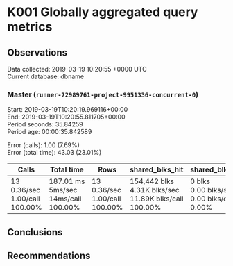 # K001 Globally aggregated query metrics

## Observations ##
Data collected: 2019-03-19 10:20:55 +0000 UTC  
Current database: dbname  



### Master (`runner-72989761-project-9951336-concurrent-0`) ###
Start: 2019-03-19T10:20:19.969116+00:00  
End: 2019-03-19T10:20:55.811705+00:00  
Period seconds: 35.84259  
Period age: 00:00:35.842589  

Error (calls): 1.00 (7.69%)  
Error (total time): 43.03 (23.01%)

Calls | Total&nbsp;time | Rows | shared_blks_hit | shared_blks_read | shared_blks_dirtied | shared_blks_written | blk_read_time | blk_write_time | kcache_reads | kcache_writes | kcache_user_time_ms | kcache_system_time 
-------|------------|------|-----------------|------------------|---------------------|---------------------|---------------|----------------|--------------|---------------|---------------------|--------------------
13<br/>0.36/sec<br/>1.00/call<br/>100.00% |187.01&nbsp;ms<br/>5ms/sec<br/>14ms/call<br/>100.00% |13<br/>0.36/sec<br/>1.00/call<br/>100.00% |154,442&nbsp;blks<br/>4.31K&nbsp;blks/sec<br/>11.89K&nbsp;blks/call<br/>100.00% |0&nbsp;blks<br/>0.00&nbsp;blks/sec<br/>0.00&nbsp;blks/call<br/>0.00% |0&nbsp;blks<br/>0.00&nbsp;blks/sec<br/>0.00&nbsp;blks/call<br/>0.00% |0&nbsp;blks<br/>0.00&nbsp;blks/sec<br/>0.00&nbsp;blks/call<br/>0.00% |0.00&nbsp;ms<br/>0s/sec<br/>0s/call<br/>0.00% |0.00&nbsp;ms<br/>0s/sec<br/>0s/call<br/>0.00% |0.00&nbsp;bytes<br/>0.00&nbsp;bytes/sec<br/>0.00&nbsp;bytes/call<br/>0.00% |0.00&nbsp;bytes<br/>0.00&nbsp;bytes/sec<br/>0.00&nbsp;bytes/call<br/>0.00% |0.00&nbsp;ms<br/>0s/sec<br/>0s/call<br/>0.00% |0.00&nbsp;ms<br/>0s/sec<br/>0s/call<br/>0.00%





## Conclusions ##


## Recommendations ##

